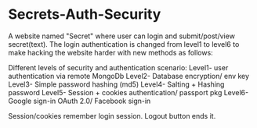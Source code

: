 # Secrets-Auth-Security
A website named "Secret" where user can login and submit/post/view secret(text).
The login authentication is changed from level1 to level6 to make hacking the website harder with new methods as follows:

Different levels of security and authentication scenario:
Level1- 	user authentication via remote MongoDb
Level2- 	Database encryption/ env key
Level3- 	Simple password hashing (md5)
Level4-   Salting + Hashing password
Level5-	  Session + cookies authentication/ passport pkg
Level6-	  Google sign-in OAuth 2.0/ Facebook sign-in

Session/cookies remember login session.
Logout button ends it.
